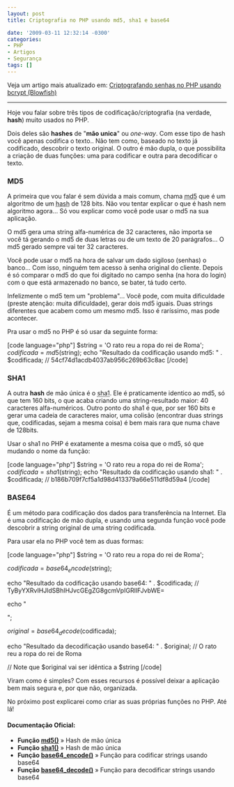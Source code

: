 ```yaml
---
layout: post
title: Criptografia no PHP usando md5, sha1 e base64

date: '2009-03-11 12:32:14 -0300'
categories:
- PHP
- Artigos
- Segurança
tags: []
---
```

Veja um artigo mais atualizado em: <a href="/criptografando-senhas-no-php-usando-bcrypt-blowfish" title="Criptografando senhas no PHP usando bcrypt (Blowfish)">Criptografando senhas no PHP usando bcrypt (Blowfish)</a>

<hr />
Hoje vou falar sobre três tipos de codificação/criptografia (na verdade, <strong>hash</strong>) muito usados no PHP.

Dois deles são <strong>hashes</strong> de "<strong>mão unica</strong>" ou <em>one-way</em>. Com esse tipo de hash você apenas codifica o texto.. Não tem como, baseado no texto já codificado, descobrir o texto original. O outro é mão dupla, o que possibilita a criação de duas funções: uma para codificar e outra para decodificar o texto.

<h3>MD5</h3>
A primeira que vou falar é sem dúvida a mais comum, chama <abbr title="Message-Digest algorithm 5">md5</abbr> que é um algoritmo de um <abbr title="Um hash é uma seqüencia de bits geradas por um algoritmo de dispersão, em geral representada em base hexadecimal">hash</abbr> de 128 bits. Não vou tentar explicar o que é hash nem algoritmo agora... Só vou explicar como você pode usar o md5 na sua aplicação.

O md5 gera uma string alfa-numérica de 32 caracteres, não importa se você tá gerando o md5 de duas letras ou de um texto de 20 parágrafos... O md5 gerado sempre vai ter 32 caracteres.

Você pode usar o md5 na hora de salvar um dado sigiloso (senhas) o banco... Com isso, ninguém tem acesso à senha original do cliente. Depois é só comparar o md5 do que foi digitado no campo senha (na hora do login) com o que está armazenado no banco, se bater, tá tudo certo.

Infelizmente o md5 tem um "problema"... Você pode, com muita dificuldade (preste atenção: muita dificuldade), gerar dois md5 iguais. Duas strings diferentes que acabem como um mesmo md5. Isso é raríssimo, mas pode acontecer.

Pra usar o md5 no PHP é só usar da seguinte forma:


[code language="php"]
$string = 'O rato reu a ropa do rei de Roma';
$codificada = md5($string);
echo "Resultado da codificação usando md5: " . $codificada;
// 54cf74d1acdb4037ab956c269b63c8ac
[/code]

<h3>SHA1</h3>
A outra <strong>hash</strong> de mão única é o <abbr title="SHA: Secure Hash Algorithm">sha1</abbr>. Ele é praticamente identico ao md5, só que tem 160 bits, o que acaba criando uma string-resultado maior: 40 caracteres alfa-numéricos. Outro ponto do sha1 é que, por ser 160 bits e gerar uma cadeia de caracteres maior, uma colisão (encontrar duas strings que, codificadas, sejam a mesma coisa) é bem mais rara que numa chave de 128bits.

Usar o sha1 no PHP é exatamente a mesma coisa que o md5, só que mudando o nome da função:


[code language="php"]
$string = 'O rato reu a ropa do rei de Roma';
$codificada = sha1($string);
echo "Resultado da codificação usando sha1: " . $codificada;
// b186b709f7cf5a1d98d413379a66e511df8d59a4
[/code]

<h3>BASE64</h3>
É um método para codificação dos dados para transferência na Internet. Ela é uma codificação de mão dupla, e usando uma segunda função você pode descobrir a string original de uma string codificada.

Para usar ela no PHP você tem as duas formas:


[code language="php"]
$string = 'O rato reu a ropa do rei de Roma';

$codificada = base64_encode($string);

echo "Resultado da codificação usando base64: " . $codificada;
// TyByYXRvIHJldSBhIHJvcGEgZG8gcmVpIGRlIFJvbWE=

echo "

";

$original = base64_decode($codificada);

echo "Resultado da decodificação usando base64: " . $original;
// O rato reu a ropa do rei de Roma

// Note que $original vai ser idêntica a $string
[/code]

Viram como é simples? Com esses recursos é possível deixar a aplicação bem mais segura e, por que não, organizada.

No próximo post explicarei como criar as suas próprias funções no PHP. Até lá!

<h4>Documentação Oficial:</h4>
<ul>
<li><strong>Função <a href="http://br.php.net/md5" target="_blank">md5()</a></strong> » Hash de mão única</li>
<li><strong>Função <a href="http://br.php.net/sha1" target="_blank">sha1()</a></strong> » Hash de mão única</li>
<li><strong>Função <a href="http://br.php.net/base64_encode" target="_blank">base64_encode()</a></strong> » Função para codificar strings usando base64</li>
<li><strong>Função <a href="http://br.php.net/base64_decode" target="_blank">base64_decode()</a></strong> » Função para decodificar strings usando base64</li>
</ul>
